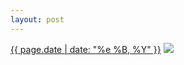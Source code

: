 ```yaml
---
layout: post
---
```


<p>
  <time><a href="/380">{{ page.date | date: "%e %B, %Y" }}</a></time>
  <a href="/380"><img src="{{ site.assets_url }}/380.jpg"/></a>
</p>
